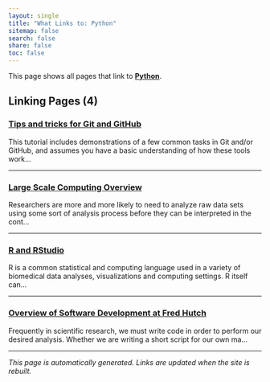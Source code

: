 ```yaml
---
layout: single
title: "What Links to: Python"
sitemap: false
search: false
share: false
toc: false
---
```


This page shows all pages that link to **[Python](/scicomputing/software_python/)**.

## Linking Pages (4)

### [Tips and tricks for Git and GitHub](/compdemos/git_tips/)

This tutorial includes demonstrations of a few common tasks in Git and/or GitHub,
and assumes you have a basic understanding of how these tools work...

---

### [Large Scale Computing Overview](/scicomputing/compute_overview/)

Researchers are more and more likely to need to analyze raw data sets using some sort of analysis process before they can be interpreted in the cont...

---

### [R and RStudio](/scicomputing/software_R/)

R is a common statistical and computing language used in a variety of biomedical data analyses, visualizations and computing settings.  R itself can...

---

### [Overview of Software Development at Fred Hutch](/scicomputing/software_overview/)

Frequently in scientific research, we must write code in order to perform our desired analysis. Whether we are writing a short script for our own ma...

---


*This page is automatically generated. Links are updated when the site is rebuilt.*
